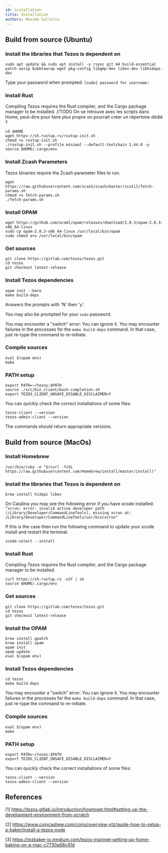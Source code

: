 ```yaml
---
id: installation
title: Installation
authors: Maxime Sallerin
---
```


## Build from source (Ubuntu)

### Install the libraries that Tezos is dependent on

```shell
sudo apt update && sudo apt install -y rsync git m4 build-essential patch unzip bubblewrap wget pkg-config libgmp-dev libev-dev libhidapi-dev
```

Type your password when prompted.
`[sudo] password for username:`

### Install Rust

Compiling Tezos requires the Rust compiler, and the Cargo package manager to be installed.
//TODO On se retrouve avec les scripts dans Home, peut-être pour faire plus propre on pourrait créer un répertoire dédié ?

```shell
cd $HOME
wget https://sh.rustup.rs/rustup-init.sh
chmod +x rustup-init.sh
./rustup-init.sh --profile minimal --default-toolchain 1.44.0 -y
source $HOME/.cargo/env
```

### Install Zcash Parameters

Tezos binaries require the Zcash parameter files to run.

```shell
wget https://raw.githubusercontent.com/zcash/zcash/master/zcutil/fetch-params.sh
chmod +x fetch-params.sh
./fetch-params.sh
```

### Install OPAM

```shell
wget https://github.com/ocaml/opam/releases/download/2.0.3/opam-2.0.3-x86_64-linux
sudo cp opam-2.0.3-x86_64-linux /usr/local/bin/opam
sudo chmod a+x /usr/local/bin/opam
```

### Get sources

```shell
git clone https://gitlab.com/tezos/tezos.git
cd tezos
git checkout latest-release
```

### Install Tezos dependencies

```shell
opam init --bare
make build-deps
```

Answers the prompts with 'N' then 'y'.

You may also be prompted for your `sudo` password.

You may encounter a "switch" error: You can ignore it. You may encounter failures in the processes for the `make build-deps` command. In that case, just re-type the command to re-initiate.

### Compile sources

```shell
eval $(opam env)
make
```

### PATH setup

```shell
export PATH=~/tezos:$PATH
source ./src/bin_client/bash-completion.sh
export TEZOS_CLIENT_UNSAFE_DISABLE_DISCLAIMER=Y
```

You can quickly check the correct installations of some files:
```shell
tezos-client --version
tezos-admin-client --version
```

The commands should return appropriate versions.

## Build from source (MacOs)

### Install Homebrew

```shell
/usr/bin/ruby -e "$(curl -fsSL https://raw.githubusercontent.com/Homebrew/install/master/install)"
```

### Install the libraries that Tezos is dependent on

```shell
brew install hidapi libev
```

On Catalina you may see the following error if you have xcode installed:
`“xcrun: error: invalid active developer path (/Library/Developer/CommandLineTools), missing xcrun at: /Library/Developer/CommandLineTools/usr/bin/xcrun"`

If this is the case then run the following command to update your xcode install and restart the terminal.

```shell
xcode-select --install
```

### Install Rust

Compiling Tezos requires the Rust compiler, and the Cargo package manager to be installed.

```shell
curl https://sh.rustup.rs -sSf | sh
source $HOME/.cargo/env
```

### Get sources

```shell
git clone https://gitlab.com/tezos/tezos.git
cd tezos
git checkout latest-release
```

### Install the OPAM

```shell
brew install gpatch
brew install opam
opam init
opam update
eval $(opam env)
```

### Install Tezos dependencies

```shell
cd tezos
make build-deps 
```

You may encounter a "switch" error: You can ignore it. You may encounter failures in the processes for the `make build-deps` command. In that case, just re-type the command to re-initiate.

### Compile sources

```shell
eval $(opam env)
make
```

### PATH setup

```shell
export PATH=~/tezos:$PATH
export TEZOS_CLIENT_UNSAFE_DISABLE_DISCLAIMER=Y
```

You can quickly check the correct installations of some files:
```shell
tezos-client --version
tezos-admin-client --version
```

## References

[1] https://tezos.gitlab.io/introduction/howtoget.html#setting-up-the-development-environment-from-scratch

[2] https://www.coincashew.com/coins/overview-xtz/guide-how-to-setup-a-baker/install-a-tezos-node

[3] https://tezbaker-io.medium.com/tezos-mainnet-setting-up-home-baking-on-a-mac-c7730a68c41d

